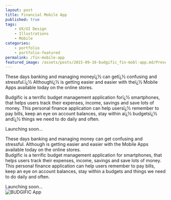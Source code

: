 ```yaml
---
layout: post
title: Financial Mobile App
published: true
tags:
    - UX/UI Design
    - Illustrations
    - Mobile
categories:
    - portfolio
    - portfolio-featured
permalink: /fin-mobile-app
featured_image: /assets/posts/2015-09-16-budgific_fin-mobl-app.md/Present_FinBudgific.jpg
---
```

These days banking and managing moneyï¿½ can getï¿½ confusing and stressful.ï¿½ Althoughï¿½ is getting easier and easier with theï¿½ Mobile Apps available today on the online stores.
  
Budgific is a terrific budget management application forï¿½ smartphones, that helps users track their expenses, income, savings and save lots of money. This personal finance application can help usersï¿½ remember to pay bills, keep an eye on account balances, stay within aï¿½ budgetsï¿½ andï¿½ things we need to do daily and often.

Launching soon&#8230;
  

These days banking and managing money can get confusing and stressful. Although is getting easier and easier with the Mobile Apps available today on the online stores.  
Budgific is a terrific budget management application for smartphones, that helps users track their expenses, income, savings and save lots of money. This personal finance application can help users remember to pay bills, keep an eye on account balances, stay within a budgets and things we need to do daily and often.



Launching soon…  
![BUDGIFIC App](/assets/posts/2015-09-16-financial-mobile-app/Present_FinBudgific.jpg)